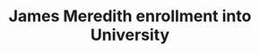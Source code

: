 ---
layout: events
title: James Meredith enrollment into University
category: james meredith enrollment
year: 1962
image: media/images/james_meredith.jpeg
description: James Meredith was the first black student in America to be enrolled into the racially segregated University of Mississippi. He was denied admission twice, however riled a court case against them stating that the University only rejected him due to his race. After seel back and forths with the government, he was eventually enrolled and this was a pivotal moment in the history of the civil rights movement. 
songs related:
---
